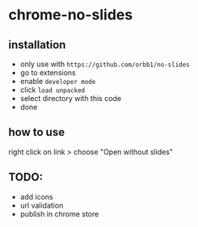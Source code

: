 # chrome-no-slides

## installation
- only use with `https://github.com/orbb1/no-slides`
- go to extensions
- enable `developer mode`
- click `load unpacked`
- select directory with this code
- done

## how to use
right click on link > choose "Open without slides"

## TODO:
- add icons
- url validation
- publish in chrome store